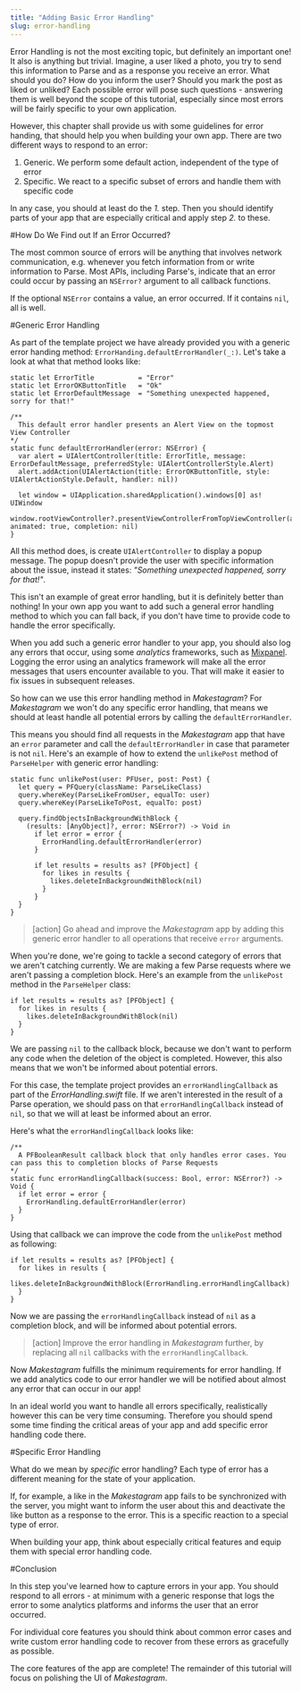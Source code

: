 ```yaml
---
title: "Adding Basic Error Handling"
slug: error-handling
---
```


Error Handling is not the most exciting topic, but definitely an important one! It also is anything but trivial. Imagine, a user liked a photo, you try to send this information to Parse and as a response you receive an error. What should you do? How do you inform the user? Should you mark the post as liked or unliked? Each possible error will pose such questions - answering them is well beyond the scope of this tutorial, especially since most errors will be fairly specific to your own application.

However, this chapter shall provide us with some guidelines for error handing, that should help you when building your own app. There are two different ways to respond to an error:

1. Generic. We perform some default action, independent of the type of error
2. Specific. We react to a specific subset of errors and handle them with specific code

In any case, you should at least do the _1._ step. Then you should identify parts of your app that are especially critical and apply step _2._ to these.

#How Do We Find out If an Error Occurred?

The most common source of errors will be anything that involves network communication, e.g. whenever you fetch information from or write information to Parse. Most APIs, including Parse's, indicate that an error could occur by passing an `NSError?` argument to all callback functions.

If the optional `NSError` contains a value, an error occurred. If it contains `nil`, all is well.

#Generic Error Handling

As part of the template project we have already provided you with a generic error handing method: `ErrorHanding.defaultErrorHandler(_:)`. Let's take a look at what that method looks like:

    static let ErrorTitle           = "Error"
    static let ErrorOKButtonTitle   = "Ok"
    static let ErrorDefaultMessage  = "Something unexpected happened, sorry for that!"

    /**
      This default error handler presents an Alert View on the topmost View Controller
    */
    static func defaultErrorHandler(error: NSError) {
      var alert = UIAlertController(title: ErrorTitle, message: ErrorDefaultMessage, preferredStyle: UIAlertControllerStyle.Alert)
      alert.addAction(UIAlertAction(title: ErrorOKButtonTitle, style: UIAlertActionStyle.Default, handler: nil))

      let window = UIApplication.sharedApplication().windows[0] as! UIWindow
      window.rootViewController?.presentViewControllerFromTopViewController(alert, animated: true, completion: nil)
    }

All this method does, is create `UIAlertController` to display a popup message. The popup doesn't provide the user with specific information about the issue, instead it states: _"Something unexpected happened, sorry for that!"_.

This isn't an example of great error handling, but it is definitely better than nothing! In your own app you want to add such a general error handling method to which you can fall back, if you don't have time to provide code to handle the error specifically.

When you add such a generic error handler to your app, you should also log any errors that occur, using some _analytics_ frameworks, such as [Mixpanel](https://mixpanel.com/). Logging the error using an analytics framework will make all the error messages that users encounter available to you. That will make it easier to fix issues in subsequent releases.

So how can we use this error handling method in _Makestagram_? For _Makestagram_ we won't do any specific error handling, that means we should at least handle all potential errors by calling the `defaultErrorHandler`.

This means you should find all requests in the _Makestagram_ app that have an `error` parameter and call the `defaultErrorHandler` in case that parameter is not `nil`. Here's an example of how to extend the `unlikePost` method of `ParseHelper` with generic error handling:

    static func unlikePost(user: PFUser, post: Post) {
      let query = PFQuery(className: ParseLikeClass)
      query.whereKey(ParseLikeFromUser, equalTo: user)
      query.whereKey(ParseLikeToPost, equalTo: post)

      query.findObjectsInBackgroundWithBlock {
        (results: [AnyObject]?, error: NSError?) -> Void in
          if let error = error {
            ErrorHandling.defaultErrorHandler(error)
          }

          if let results = results as? [PFObject] {
            for likes in results {
              likes.deleteInBackgroundWithBlock(nil)
            }
          }
      }
    }

> [action]
> Go ahead and improve the _Makestagram_ app by adding this generic error handler to all operations that receive `error` arguments.

When you're done, we're going to tackle a second category of errors that we aren't catching currently. We are making a few Parse requests where we aren't passing a completion block. Here's an example from the `unlikePost` method in the `ParseHelper` class:

    if let results = results as? [PFObject] {
      for likes in results {
        likes.deleteInBackgroundWithBlock(nil)
      }
    }

We are passing `nil` to the callback block, because we don't want to perform any code when the deletion of the object is completed. However, this also means that we won't be informed about potential errors.

For this case, the template project provides an `errorHandlingCallback` as part of the _ErrorHandling.swift_ file. If we aren't interested in the result of a Parse operation, we should pass on that `errorHandlingCallback` instead of `nil`, so that we will at least be informed about an error.

Here's what the `errorHandlingCallback` looks like:

    /**
      A PFBooleanResult callback block that only handles error cases. You can pass this to completion blocks of Parse Requests
    */
    static func errorHandlingCallback(success: Bool, error: NSError?) -> Void {
      if let error = error {
        ErrorHandling.defaultErrorHandler(error)
      }
    }

Using that callback we can improve the code from the `unlikePost` method as following:

    if let results = results as? [PFObject] {
      for likes in results {
        likes.deleteInBackgroundWithBlock(ErrorHandling.errorHandlingCallback)
      }
    }

Now we are passing the `errorHandlingCallback` instead of `nil` as a completion block, and will be informed about potential errors.

> [action]
> Improve the error handling in _Makestagram_ further, by replacing all `nil` callbacks with the `errorHandlingCallback`.

Now _Makestagram_ fulfills the minimum requirements for error handling. If we add analytics code to our error handler we will be notified about almost any error that can occur in our app!

In an ideal world you want to handle all errors specifically, realistically however this can be very time consuming. Therefore you should spend some time finding the critical areas of your app and add specific error handling code there.

#Specific Error Handling

What do we mean by _specific_ error handling? Each type of error has a different meaning for the state of your application.

If, for example, a like in the _Makestagram_ app fails to be synchronized with the server, you might want to inform the user about this and deactivate the like button as a response to the error. This is a specific reaction to a special type of error.

When building your app, think about especially critical features and equip them with special error handling code.

#Conclusion

In this step you've learned how to capture errors in your app. You should respond to all errors - at minimum with a generic response that logs the error to some analytics platforms and informs the user that an error occurred.

For individual core features you should think about common error cases and write custom error handling code to recover from these errors as gracefully as possible.

The core features of the app are complete! The remainder of this tutorial will focus on polishing the UI of _Makestagram_.
